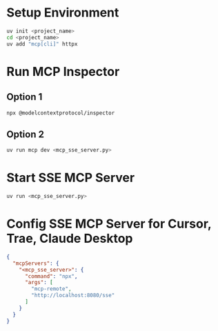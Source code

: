 # Setup Environment
```bash
uv init <project_name>
cd <project_name>
uv add "mcp[cli]" httpx
```

# Run MCP Inspector
## Option 1
```bash
npx @modelcontextprotocol/inspector
```
## Option 2
```bash
uv run mcp dev <mcp_sse_server.py>
```

# Start SSE MCP Server
```bash
uv run <mcp_sse_server.py>
```

# Config SSE MCP Server for Cursor, Trae, Claude Desktop
```json
{
  "mcpServers": {
    "<mcp_sse_server>": {
      "command": "npx",
      "args": [
        "mcp-remote",
        "http://localhost:8080/sse"
      ]
    }
  }
}
```